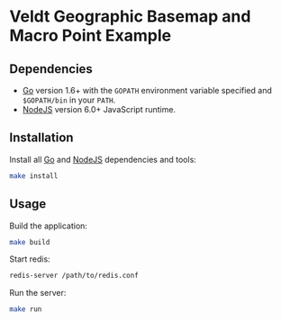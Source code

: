 # Veldt Geographic Basemap and Macro Point Example

## Dependencies

- [Go](https://golang.org/) version 1.6+ with the `GOPATH` environment variable specified and `$GOPATH/bin` in your `PATH`.
- [NodeJS](http://nodejs.org/) version 6.0+ JavaScript runtime.

## Installation

Install all [Go](https://golang.org/) and [NodeJS](http://nodejs.org/) dependencies and tools:

```bash
make install
```

## Usage

Build the application:

```bash
make build
```

Start redis:

```bash
redis-server /path/to/redis.conf
```

Run the server:

```bash
make run
```
